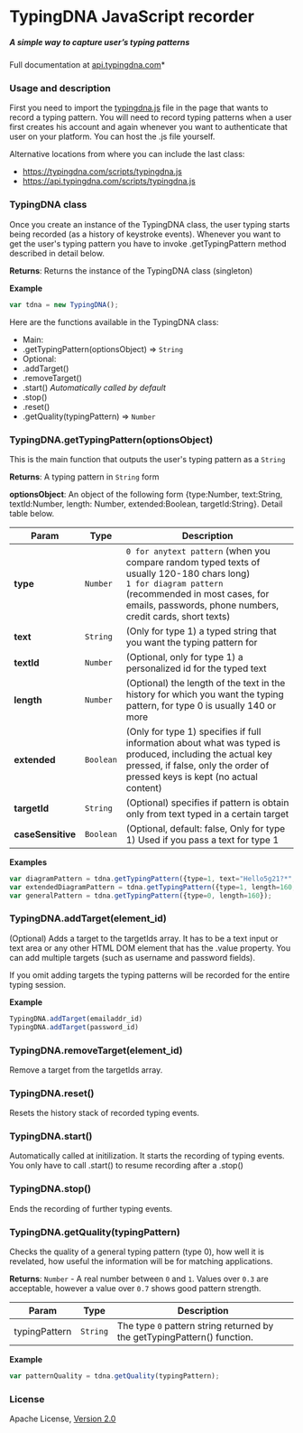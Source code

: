 # TypingDNA JavaScript recorder
##### A simple way to capture user’s typing patterns
Full documentation at [api.typingdna.com](https://api.typingdna.com)*

### Usage and description
First you need to import the [typingdna.js](https://typingdna.com/scripts/typingdna.js) file in the page that wants to record a typing pattern. You will need to record typing patterns when a user first creates his account and again whenever you want to authenticate that user on your platform. You can host the .js file yourself.

Alternative locations from where you can include the last class:
* https://typingdna.com/scripts/typingdna.js
* https://api.typingdna.com/scripts/typingdna.js

### TypingDNA class

Once you create an instance of the TypingDNA class, the user typing starts being recorded (as a history of keystroke events). Whenever you want to get the user's typing pattern you have to invoke .getTypingPattern method described in detail below.

**Returns**: Returns the instance of the TypingDNA class (singleton)

**Example**  
```js
var tdna = new TypingDNA();
```
Here are the functions available in the TypingDNA class:
* Main:
* .getTypingPattern(optionsObject) ⇒ `String`
* Optional:
* .addTarget()
* .removeTarget()
* .start()  *Automatically called by default*
* .stop()
* .reset()
* .getQuality(typingPattern) ⇒ `Number`


### TypingDNA.getTypingPattern(optionsObject)
This is the main function that outputs the user's typing pattern as a `String`

**Returns**: A typing pattern in `String` form  

**optionsObject**: An object of the following form {type:Number, text:String, textId:Number, length: Number, extended:Boolean, targetId:String}. Detail table below.

| Param | Type | Description |
| --- | --- | --- |
| **type** | `Number` | `0 for anytext pattern` (when you compare random typed texts of usually 120-180 chars long) <br> `1 for diagram pattern` (recommended in most cases, for emails, passwords, phone numbers, credit cards, short texts) |
| **text** | `String` | (Only for type 1) a typed string that you want the typing pattern for |
| **textId** | `Number` | (Optional, only for type 1) a personalized id for the typed text |
| **length** | `Number` | (Optional) the length of the text in the history for which you want the typing pattern, for type 0 is usually 140 or more |
| **extended** | `Boolean` | (Only for type 1) specifies if full information about what was typed is produced, including the actual key pressed, if false, only the order of pressed keys is kept (no actual content) |
| **targetId** | `String` | (Optional) specifies if pattern is obtain only from text typed in a certain target |
| **caseSensitive** | `Boolean` | (Optional, default: false, Only for type 1) Used if you pass a text for type 1 |

**Examples**  
```js
var diagramPattern = tdna.getTypingPattern({type=1, text="Hello5g21?*", extedend=false});
var extendedDiagramPattern = tdna.getTypingPattern({type=1, length=160, extended=true});
var generalPattern = tdna.getTypingPattern({type=0, length=160});
```

### TypingDNA.addTarget(element_id)
(Optional) Adds a target to the targetIds array. It has to be a text input or text area or any other HTML DOM element that has the .value property. You can add multiple targets (such as username and password fields).

If you omit adding targets the typing patterns will be recorded for the entire typing session.

**Example**  
```js
TypingDNA.addTarget(emailaddr_id)
TypingDNA.addTarget(password_id)
```

### TypingDNA.removeTarget(element_id)
Remove a target from the targetIds array.

### TypingDNA.reset()
Resets the history stack of recorded typing events.

### TypingDNA.start()
Automatically called at initilization. It starts the recording of typing events. You only have to call .start() to resume recording after a .stop()

### TypingDNA.stop()
Ends the recording of further typing events.

### TypingDNA.getQuality(typingPattern)
Checks the quality of a general typing pattern (type 0), how well it is revelated, how useful the
information will be for matching applications.

**Returns**: `Number` - A real number between `0` and `1`. Values over `0.3` are acceptable, however a value over `0.7` shows good pattern strength.

| Param | Type | Description |
| --- | --- | --- |
| typingPattern | `String` | The type `0` pattern string returned by the getTypingPattern() function. |

**Example**  
```js
var patternQuality = tdna.getQuality(typingPattern);
```

### License
Apache License, [Version 2.0](http://www.apache.org/licenses/LICENSE-2.0)
